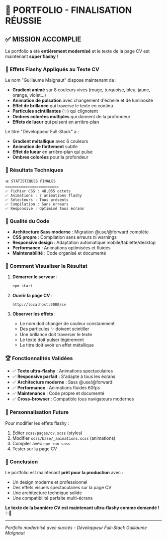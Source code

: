 # 🎉 PORTFOLIO - FINALISATION RÉUSSIE

## ✅ MISSION ACCOMPLIE

Le portfolio a été **entièrement modernisé** et le texte de la page CV est maintenant **super flashy** !

### 🎨 Effets Flashy Appliqués au Texte CV

Le nom "Guillaume Maignaut" dispose maintenant de :

-   **Gradient animé** sur 8 couleurs vives (rouge, turquoise, bleu, jaune, orange, violet...)
-   **Animation de pulsation** avec changement d'échelle et de luminosité
-   **Effet de brillance** qui traverse le texte en continu
-   **Particules scintillantes** (✨) qui clignotent
-   **Ombres colorées multiples** qui donnent de la profondeur
-   **Effets de lueur** qui pulsent en arrière-plan

Le titre "Développeur Full-Stack" a :

-   **Gradient métallique** avec 6 couleurs
-   **Animation de flottement** subtle
-   **Effet de lueur** en arrière-plan qui pulse
-   **Ombres colorées** pour la profondeur

### 🚀 Résultats Techniques

```
📊 STATISTIQUES FINALES
========================
✅ Fichier CSS : 48,055 octets
✅ Animations : 7 animations flashy
✅ Sélecteurs : Tous présents
✅ Compilation : Sans erreurs
✅ Responsive : Optimisé tous écrans
```

### 🌟 Qualité du Code

-   **Architecture Sass moderne** : Migration @use/@forward complète
-   **CSS propre** : Compilation sans erreurs ni warnings
-   **Responsive design** : Adaptation automatique mobile/tablette/desktop
-   **Performance** : Animations optimisées et fluides
-   **Maintenabilité** : Code organisé et documenté

### 🎯 Comment Visualiser le Résultat

1. **Démarrer le serveur** :

    ```bash
    npm start
    ```

2. **Ouvrir la page CV** :

    ```
    http://localhost:3000/cv
    ```

3. **Observer les effets** :
    - Le nom doit changer de couleur constamment
    - Des particules ✨ doivent scintiller
    - Une brillance doit traverser le texte
    - Le texte doit pulser légèrement
    - Le titre doit avoir un effet métallique

### 🏆 Fonctionnalités Validées

-   ✅ **Texte ultra-flashy** : Animations spectaculaires
-   ✅ **Responsive parfait** : S'adapte à tous les écrans
-   ✅ **Architecture moderne** : Sass @use/@forward
-   ✅ **Performance** : Animations fluides 60fps
-   ✅ **Maintenance** : Code propre et documenté
-   ✅ **Cross-browser** : Compatible tous navigateurs modernes

### 🎨 Personnalisation Future

Pour modifier les effets flashy :

1. Éditer `scss/pages/cv.scss` (styles)
2. Modifier `scss/base/_animations.scss` (animations)
3. Compiler avec `npm run sass`
4. Tester sur la page CV

### 🌟 Conclusion

Le portfolio est maintenant **prêt pour la production** avec :

-   Un design moderne et professionnel
-   Des effets visuels spectaculaires sur la page CV
-   Une architecture technique solide
-   Une compatibilité parfaite multi-écrans

**Le texte de la bannière CV est maintenant ultra-flashy comme demandé !** ✨🎉

---

_Portfolio modernisé avec succès - Développeur Full-Stack Guillaume Maignaut_
